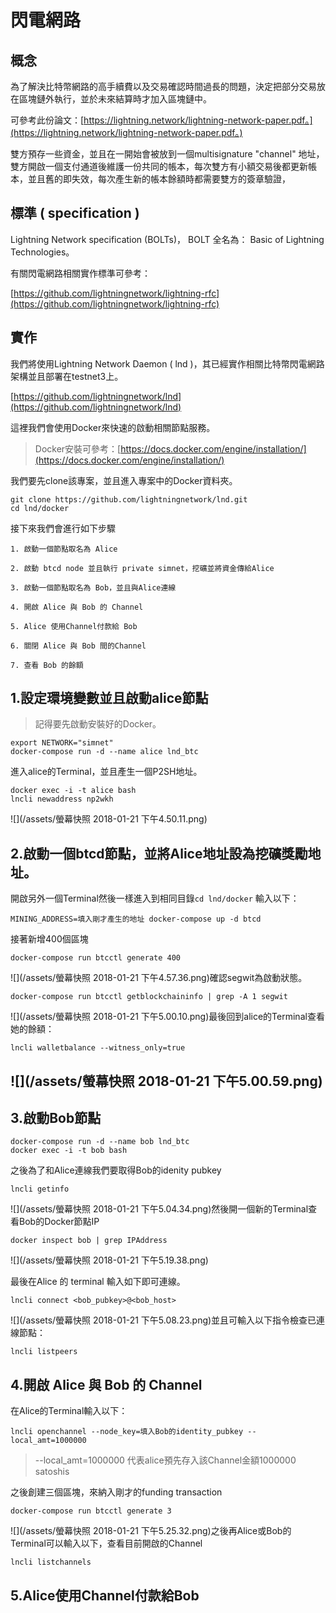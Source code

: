 # 閃電網路

## 概念

為了解決比特幣網路的高手續費以及交易確認時間過長的問題，決定把部分交易放在區塊鏈外執行，並於未來結算時才加入區塊鏈中。

可參考此份論文：[https://lightning.network/lightning-network-paper.pdf。](https://lightning.network/lightning-network-paper.pdf。)

雙方預存一些資金，並且在一開始會被放到一個multisignature "channel" 地址，雙方開啟一個支付通道後維護一份共同的帳本，每次雙方有小額交易後都更新帳本，並且舊的即失效，每次產生新的帳本餘額時都需要雙方的簽章驗證，

## 標準 \( specification \)

Lightning Network specification \(BOLTs\)， BOLT 全名為： Basic of Lightning Technologies。

有關閃電網路相關實作標準可參考：

[https://github.com/lightningnetwork/lightning-rfc](https://github.com/lightningnetwork/lightning-rfc)

## 實作

我們將使用Lightning Network Daemon \( lnd \)，其已經實作相關比特幣閃電網路架構並且部署在testnet3上。

[https://github.com/lightningnetwork/lnd](https://github.com/lightningnetwork/lnd)

這裡我們會使用Docker來快速的啟動相關節點服務。

> Docker安裝可參考：[https://docs.docker.com/engine/installation/](https://docs.docker.com/engine/installation/)

我們要先clone該專案，並且進入專案中的Docker資料夾。

```
git clone https://github.com/lightningnetwork/lnd.git
cd lnd/docker
```

接下來我們會進行如下步驟

```
1. 啟動一個節點取名為 Alice

2. 啟動 btcd node 並且執行 private simnet，挖礦並將資金傳給Alice

3. 啟動一個節點取名為 Bob，並且與Alice連線

4. 開啟 Alice 與 Bob 的 Channel

5. Alice 使用Channel付款給 Bob

6. 關閉 Alice 與 Bob 間的Channel

7. 查看 Bob 的餘額
```

## 1.設定環境變數並且啟動alice節點

> 記得要先啟動安裝好的Docker。

```
export NETWORK="simnet"
docker-compose run -d --name alice lnd_btc
```

進入alice的Terminal，並且產生一個P2SH地址。

```
docker exec -i -t alice bash
lncli newaddress np2wkh
```

![](/assets/螢幕快照 2018-01-21 下午4.50.11.png)

## 2.啟動一個btcd節點，並將Alice地址設為挖礦獎勵地址。

開啟另外一個Terminal然後一樣進入到相同目錄`cd lnd/docker` 輸入以下：

```
MINING_ADDRESS=填入剛才產生的地址 docker-compose up -d btcd
```

接著新增400個區塊

```
docker-compose run btcctl generate 400
```

![](/assets/螢幕快照 2018-01-21 下午4.57.36.png)確認segwit為啟動狀態。

```
docker-compose run btcctl getblockchaininfo | grep -A 1 segwit
```

![](/assets/螢幕快照 2018-01-21 下午5.00.10.png)最後回到alice的Terminal查看她的餘額：

```
lncli walletbalance --witness_only=true
```

## ![](/assets/螢幕快照 2018-01-21 下午5.00.59.png)

## 3.啟動Bob節點

```
docker-compose run -d --name bob lnd_btc
docker exec -i -t bob bash
```

之後為了和Alice連線我們要取得Bob的idenity pubkey

```
lncli getinfo
```

![](/assets/螢幕快照 2018-01-21 下午5.04.34.png)然後開一個新的Terminal查看Bob的Docker節點IP

```
docker inspect bob | grep IPAddress
```

![](/assets/螢幕快照 2018-01-21 下午5.19.38.png)

最後在Alice 的 terminal 輸入如下即可連線。

```
lncli connect <bob_pubkey>@<bob_host>
```

![](/assets/螢幕快照 2018-01-21 下午5.08.23.png)並且可輸入以下指令檢查已連線節點：

```
lncli listpeers
```

## 4.開啟 Alice 與 Bob 的 Channel

在Alice的Terminal輸入以下：

```
lncli openchannel --node_key=填入Bob的identity_pubkey --local_amt=1000000
```

> --local\_amt=1000000 代表alice預先存入該Channel金額1000000 satoshis

之後創建三個區塊，來納入剛才的funding transaction

```
docker-compose run btcctl generate 3
```

![](/assets/螢幕快照 2018-01-21 下午5.25.32.png)之後再Alice或Bob的Terminal可以輸入以下，查看目前開啟的Channel

```
lncli listchannels
```



## 5.Alice使用Channel付款給Bob



